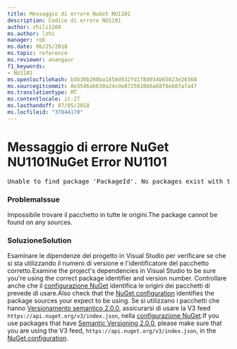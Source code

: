 ```yaml
---
title: Messaggio di errore NuGet NU1101
description: Codice di errore NU1101
author: zhili1208
ms.author: lzhi
manager: rob
ms.date: 06/25/2018
ms.topic: reference
ms.reviewer: anangaur
f1_keywords:
- NU1101
ms.openlocfilehash: b5b30b280ba1858d932fd1f8d034b65823e20368
ms.sourcegitcommit: 8e3546ab630a24cde8725610b6a68f8eb87afa47
ms.translationtype: MT
ms.contentlocale: it-IT
ms.lasthandoff: 07/05/2018
ms.locfileid: "37844170"
---
```

# <a name="nuget-error-nu1101"></a><span data-ttu-id="92db3-103">Messaggio di errore NuGet NU1101</span><span class="sxs-lookup"><span data-stu-id="92db3-103">NuGet Error NU1101</span></span>

<pre>Unable to find package 'PackageId'. No packages exist with this id in source(s): 'sourceA', 'sourceB', 'sourceC'</pre>

### <a name="issue"></a><span data-ttu-id="92db3-104">Problema</span><span class="sxs-lookup"><span data-stu-id="92db3-104">Issue</span></span>
<span data-ttu-id="92db3-105">Impossibile trovare il pacchetto in tutte le origini.</span><span class="sxs-lookup"><span data-stu-id="92db3-105">The package cannot be found on any sources.</span></span>

### <a name="solution"></a><span data-ttu-id="92db3-106">Soluzione</span><span class="sxs-lookup"><span data-stu-id="92db3-106">Solution</span></span>
<span data-ttu-id="92db3-107">Esaminare le dipendenze del progetto in Visual Studio per verificare se che si sta utilizzando il numero di versione e l'identificatore del pacchetto corretto.</span><span class="sxs-lookup"><span data-stu-id="92db3-107">Examine the project's dependencies in Visual Studio to be sure you're using the correct package identifier and version number.</span></span> <span data-ttu-id="92db3-108">Controllare anche che il [configurazione NuGet](../../consume-packages/Configuring-NuGet-Behavior.md) identifica le origini dei pacchetti di prevede di usare.</span><span class="sxs-lookup"><span data-stu-id="92db3-108">Also check that the [NuGet configuration](../../consume-packages/Configuring-NuGet-Behavior.md) identifies the package sources your expect to be using.</span></span> <span data-ttu-id="92db3-109">Se si utilizzano i pacchetti che hanno [Versionamento semantico 2.0.0](../../reference/package-versioning.md#semantic-versioning-200), assicurarsi di usare la V3 feed `https://api.nuget.org/v3/index.json`, nella [configurazione NuGet](../../consume-packages/Configuring-NuGet-Behavior.md).</span><span class="sxs-lookup"><span data-stu-id="92db3-109">If you use packages that have [Semantic Versioning 2.0.0](../../reference/package-versioning.md#semantic-versioning-200), please make sure that you are using the V3 feed, `https://api.nuget.org/v3/index.json`, in the [NuGet configuration](../../consume-packages/Configuring-NuGet-Behavior.md).</span></span>